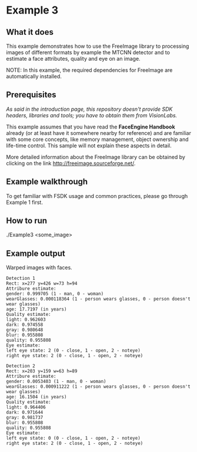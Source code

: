# Example 3
## What it does
This example demonstrates how to use the FreeImage library to processing images of different
formats by example the MTCNN detector and to estimate a face attributes, quality and eye on an image.

NOTE: In this example, the required dependencies for FreeImage are automatically installed.

## Prerequisites
*As said in the introduction page, this repository doesn't provide SDK headers, libraries and tools;
you have to obtain them from VisionLabs.*

This example assumes that you have read the **FaceEngine Handbook** already
(or at least have it somewhere nearby for reference) and are familiar with some core concepts,
like memory management, object ownership and life-time control. This sample will not explain
these aspects in detail.

More detailed information about the FreeImage library can be obtained by clicking on the link
http://freeimage.sourceforge.net/.

## Example walkthrough
To get familiar with FSDK usage and common practices, please go through Example 1 first.

## How to run
./Example3 <some_image>

## Example output
Warped images with faces.
```
Detection 1
Rect: x=277 y=426 w=73 h=94
Attribure estimate:
gender: 0.999705 (1 - man, 0 - woman)
wearGlasses: 0.000118364 (1 - person wears glasses, 0 - person doesn't wear glasses)
age: 17.7197 (in years)
Quality estimate:
light: 0.962603
dark: 0.974558
gray: 0.980648
blur: 0.955808
quality: 0.955808
Eye estimate:
left eye state: 2 (0 - close, 1 - open, 2 - noteye)
right eye state: 2 (0 - close, 1 - open, 2 - noteye)

Detection 2
Rect: x=203 y=159 w=63 h=89
Attribure estimate:
gender: 0.0053403 (1 - man, 0 - woman)
wearGlasses: 0.000911222 (1 - person wears glasses, 0 - person doesn't wear glasses)
age: 16.1504 (in years)
Quality estimate:
light: 0.964406
dark: 0.971644
gray: 0.981737
blur: 0.955808
quality: 0.955808
Eye estimate:
left eye state: 0 (0 - close, 1 - open, 2 - noteye)
right eye state: 2 (0 - close, 1 - open, 2 - noteye)
```

